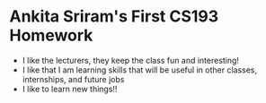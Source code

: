 # Ankita Sriram's First CS193 Homework

- I like the lecturers, they keep the class fun and interesting!
- I like that I am learning skills that will be useful in other classes, internships, and future jobs
- I like to learn new things!!
